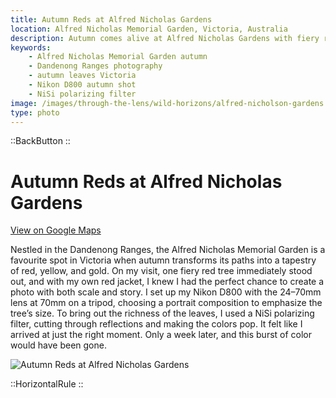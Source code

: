 ```yaml
---
title: Autumn Reds at Alfred Nicholas Gardens
location: Alfred Nicholas Memorial Garden, Victoria, Australia
description: Autumn comes alive at Alfred Nicholas Gardens with fiery reds and golds. See how I captured the perfect seasonal shot using my Nikon and a polarizing filter.
keywords:
    - Alfred Nicholas Memorial Garden autumn
    - Dandenong Ranges photography
    - autumn leaves Victoria
    - Nikon D800 autumn shot
    - NiSi polarizing filter
image: /images/through-the-lens/wild-horizons/alfred-nicholson-gardens.jpg
type: photo
---
```


::BackButton
::

# Autumn Reds at Alfred Nicholas Gardens

<a href="https://www.google.com/maps/search/?api=1&query=Alfred+Nicholas+Memorial+Garden,+Victoria,+Australia" target="_blank" rel="noopener noreferrer">View on Google Maps</a>

Nestled in the Dandenong Ranges, the Alfred Nicholas Memorial Garden is a favourite spot in Victoria when autumn transforms its paths into a tapestry of red, yellow, and gold. On my visit, one fiery red tree immediately stood out, and with my own red jacket, I knew I had the perfect chance to create a photo with both scale and story. I set up my Nikon D800 with the 24–70mm lens at 70mm on a tripod, choosing a portrait composition to emphasize the tree’s size. To bring out the richness of the leaves, I used a NiSi polarizing filter, cutting through reflections and making the colors pop. It felt like I arrived at just the right moment. Only a week later, and this burst of color would have been gone.

![Autumn Reds at Alfred Nicholas Gardens](/images/through-the-lens/wild-horizons/alfred-nicholson-gardens.jpg)

<div class="mb-8"></div>

::HorizontalRule
::
